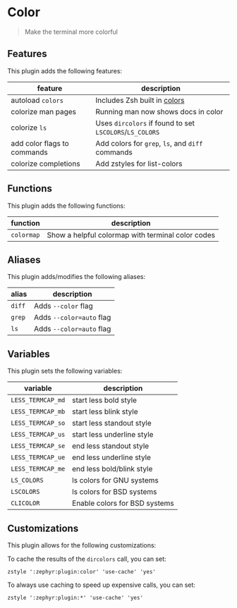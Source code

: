 # Color

> Make the terminal more colorful

## Features

This plugin adds the following features:

| feature                     | description                                             |
| --------------------------- | ------------------------------------------------------- |
| autoload `colors`           | Includes Zsh built in [colors][colors]                  |
| colorize man pages          | Running man now shows docs in color                     |
| colorize `ls`               | Uses `dircolors` if found to set `LSCOLORS`/`LS_COLORS` |
| add color flags to commands | Add colors for `grep`, `ls`, and `diff` commands        |
| colorize completions        | Add zstyles for list-colors                             |

## Functions

This plugin adds the following functions:

| function   | description                                       |
| ---------- | ------------------------------------------------- |
| `colormap` | Show a helpful colormap with terminal color codes |

## Aliases

This plugin adds/modifies the following aliases:

| alias  | description              |
| ------ | ------------------------ |
| `diff` | Adds `--color` flag      |
| `grep` | Adds `--color=auto` flag |
| `ls`   | Adds `--color=auto` flag |

## Variables

This plugin sets the following variables:

| variable          | description                   |
| ----------------- | ----------------------------- |
| `LESS_TERMCAP_md` | start less bold style         |
| `LESS_TERMCAP_mb` | start less blink style        |
| `LESS_TERMCAP_so` | start less standout style     |
| `LESS_TERMCAP_us` | start less underline style    |
| `LESS_TERMCAP_se` | end less standout style       |
| `LESS_TERMCAP_ue` | end less underline style      |
| `LESS_TERMCAP_me` | end less bold/blink style     |
| `LS_COLORS`       | ls colors for GNU systems     |
| `LSCOLORS`        | ls colors for BSD systems     |
| `CLICOLOR`        | Enable colors for BSD systems |

## Customizations

This plugin allows for the following customizations:

To cache the results of the `dircolors` call, you can set:

`zstyle ':zephyr:plugin:color' 'use-cache' 'yes'`

To always use caching to speed up expensive calls, you can set:

`zstyle ':zephyr:plugin:*' 'use-cache' 'yes'`

[colors]: https://zsh.sourceforge.io/Doc/Release/User-Contributions.html#index-colors
